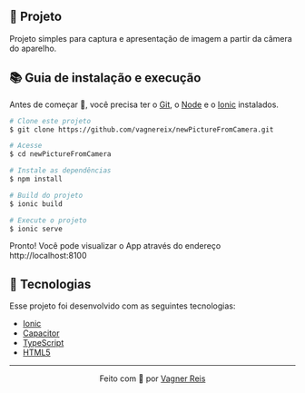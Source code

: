 ## 📱 Projeto
Projeto simples para captura e apresentação de imagem a partir da câmera do aparelho.

## :books: Guia de instalação e execução
Antes de começar 🏁, você precisa ter o [Git](https://git-scm.com), o [Node](https://nodejs.org/en/) e o [Ionic](https://ionicframework.com/) instalados.

```bash
# Clone este projeto
$ git clone https://github.com/vagnereix/newPictureFromCamera.git

# Acesse
$ cd newPictureFromCamera

# Instale as dependências
$ npm install

# Build do projeto
$ ionic build

# Execute o projeto
$ ionic serve

```
Pronto! Você pode visualizar o App através do endereço http://localhost:8100

## :rocket: Tecnologias
Esse projeto foi desenvolvido com as seguintes tecnologias:
- [Ionic](https://ionicframework.com/)
- [Capacitor](https://capacitorjs.com/docs/getting-started/with-ionic)
- [TypeScript](https://www.typescriptlang.org/)
- [HTML5](https://www.w3schools.com/html/default.asp)
<!--- [SASS](https://sass-lang.com)-->

---

<p align="center">
Feito com 💙&nbsp;por <a href="https://github.com/vagnereix">Vagner Reis</a>
</p>
